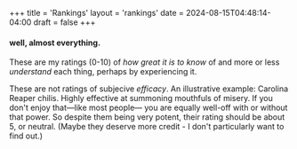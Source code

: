 +++
title = 'Rankings'
layout = 'rankings'
date = 2024-08-15T04:48:14-04:00
draft = false
+++

#### well, almost everything.

These are my ratings (0-10) of _how great it is to know_ of and more or less _understand_ each thing, perhaps by experiencing it.

These are not ratings of subjecive _efficacy_. An illustrative example: Carolina Reaper chilis. Highly effective at summoning mouthfuls of misery. If you don't enjoy that&mdash;like most people&mdash; you are equally well-off with or without that power. So despite them being very potent, their rating should be about 5, or neutral. (Maybe they deserve more credit - I don't particularly want to find out.) 

